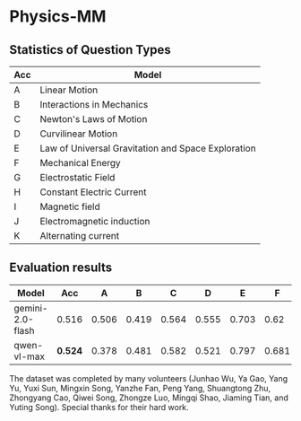 # Physics-MM

## Statistics of Question Types
| Acc   | Model              |
| ----- | ------------------ |
| A     | Linear Motion      |
| B     | Interactions in Mechanics   |
| C     | Newton's Laws of Motion   |
| D     | Curvilinear Motion   |
| E     | Law of Universal Gravitation and Space Exploration   |
| F     | Mechanical Energy   |
| G     | Electrostatic Field   |
| H     | Constant Electric Current   |
| I     | Magnetic field   |
| J     | Electromagnetic induction   |
| K     | Alternating current   |

## Evaluation results

| Model              | Acc   | A     | B     | C     | D     | E     | F     | G     | H     | I     | J     | K     |
| ------------------ | ----- | ----- | ----- | ----- | ----- | ----- | ----- | ----- | ----- | ----- | ----- | ----- |
| gemini-2.0-flash   | 0.516 | 0.506 | 0.419 | 0.564 | 0.555 | 0.703 | 0.62  | 0.425 | 0.57  | 0.5   | 0.488 | 0.474 |
| qwen-vl-max        | **0.524** | 0.378 | 0.481 | 0.582 | 0.521 | 0.797 | 0.681 | 0.39  | 0.574 | 0.485 | 0.48  | 0.542 |



The dataset was completed by many volunteers (Junhao Wu, Ya Gao, Yang Yu, Yuxi Sun, Mingxin Song, Yanzhe Fan, Peng Yang, Shuangtong Zhu, Zhongyang Cao, Qiwei Song, Zhongze Luo, Mingqi Shao, Jiaming Tian, and Yuting Song). Special thanks for their hard work.
